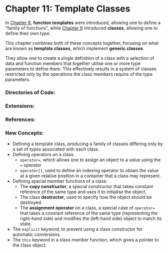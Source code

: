# Chapter 11: Template Classes
In [Chapter 8](../8_GenericFunctions), **function templates** were introduced, allowing one to define a "family of functions", while [Chapter 9](../9_Classes) introduced **classes**, allowing one to define their own type.

This chapter combines both of these concepts together, focusing on what are known as **template classes**, which implement **generic classes**. 

They allow one to create a single definition of a class with a selection of data and function members that together utilise one or more type parameters to define them. This effectively results in a system of classes restricted only by the operations the class members require of the type parameters.

### Directories of Code:

### Extensions:
    
### References:

### New Concepts:
* Defining a template class, producing a family of classes differing only by a set of types associated with each class.
* Defining operators on a class.
    *  `operator=`, which allows one to assign an object to a value using the `=` operator
    *  `operator[]`, used to define an indexing operator to obtain the value at a given relative position in a container that a class may represent.
* Defining special member functions of a class:
    * The **copy constructor**, a special constructor that takes constant reference of the same type and uses it to initialise the object.
    * The class **destructor**, used to specify how the object should be destroyed.
    * The **assignment operator** on a class, a special case of `operator=` that takes a constant reference of the same type (representing the right-hand side) and modifies the (left-hand side) object to match its state.
* The `explicit` keyword, to prevent using a class constructor for automatic conversions.
* The `this` keyword in a class member function, which gives a pointer to the class object.

